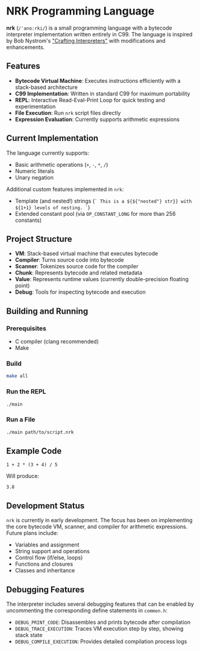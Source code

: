 # NRK Programming Language

**nrk** (`/ˈanɑːrki/`) is a small programming language with a bytecode interpreter implementation written entirely in C99.
The language is inspired by Bob Nystrom's ["Crafting Interpreters"](https://craftinginterpreters.com/) with modifications and enhancements.

## Features

- **Bytecode Virtual Machine**: Executes instructions efficiently with a stack-based architecture
- **C99 Implementation**: Written in standard C99 for maximum portability
- **REPL**: Interactive Read-Eval-Print Loop for quick testing and experimentation
- **File Execution**: Run `nrk` script files directly
- **Expression Evaluation**: Currently supports arithmetic expressions

## Current Implementation

The language currently supports:

- Basic arithmetic operations (`+`, `-`, `*`, `/`)
- Numeric literals
- Unary negation

Additional custom features implemented in `nrk`:

- Template (and nested!) strings (`` ` This is a ${${"nested"} str}} with ${1+1} levels of nesting. ` ``)
- Extended constant pool (via `OP_CONSTANT_LONG` for more than 256 constants)

## Project Structure

- **VM**: Stack-based virtual machine that executes bytecode
- **Compiler**: Turns source code into bytecode
- **Scanner**: Tokenizes source code for the compiler
- **Chunk**: Represents bytecode and related metadata
- **Value**: Represents runtime values (currently double-precision floating point)
- **Debug**: Tools for inspecting bytecode and execution

## Building and Running

### Prerequisites

- C compiler (clang recommended)
- Make

### Build

```bash
make all
```

### Run the REPL

```bash
./main
```

### Run a File

```bash
./main path/to/script.nrk
```

## Example Code

```
1 + 2 * (3 + 4) / 5
```

Will produce:

```
3.8
```

## Development Status

`nrk` is currently in early development. The focus has been on implementing the core bytecode VM, scanner, and compiler for arithmetic expressions. Future plans include:

- Variables and assignment
- String support and operations
- Control flow (if/else, loops)
- Functions and closures
- Classes and inheritance

## Debugging Features

The interpreter includes several debugging features that can be enabled by uncommenting the corresponding define statements in `common.h`:

- `DEBUG_PRINT_CODE`: Disassembles and prints bytecode after compilation
- `DEBUG_TRACE_EXECUTION`: Traces VM execution step by step, showing stack state
- `DEBUG_COMPILE_EXECUTION`: Provides detailed compilation process logs
